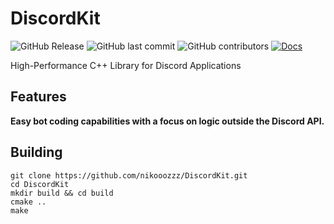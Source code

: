 # DiscordKit
![GitHub Release](https://img.shields.io/github/v/release/nikooozzz/DiscordKit?include_prereleases&display_name=release&style=for-the-badge&labelColor=%235d5644&color=%23867C62) ![GitHub last commit](https://img.shields.io/github/last-commit/nikooozzz/DiscordKit?style=for-the-badge&labelColor=%235d5644&color=%23867C62) ![GitHub contributors](https://img.shields.io/github/contributors/nikooozzz/DiscordKit?style=for-the-badge&labelColor=%235d5644&color=%23867C62) [![Docs](https://img.shields.io/badge/-brightgreen?logo=readthedocs&style=flat&labelColor=%235d5644&color=%23867C62)](https://nikooozzz.github.io/DiscordKit/)



High-Performance C++ Library for Discord Applications

## Features
**Easy bot coding capabilities with a focus on logic outside the Discord API.**


## Building

    git clone https://github.com/nikooozzz/DiscordKit.git
    cd DiscordKit
    mkdir build && cd build  
    cmake ..  
    make  
